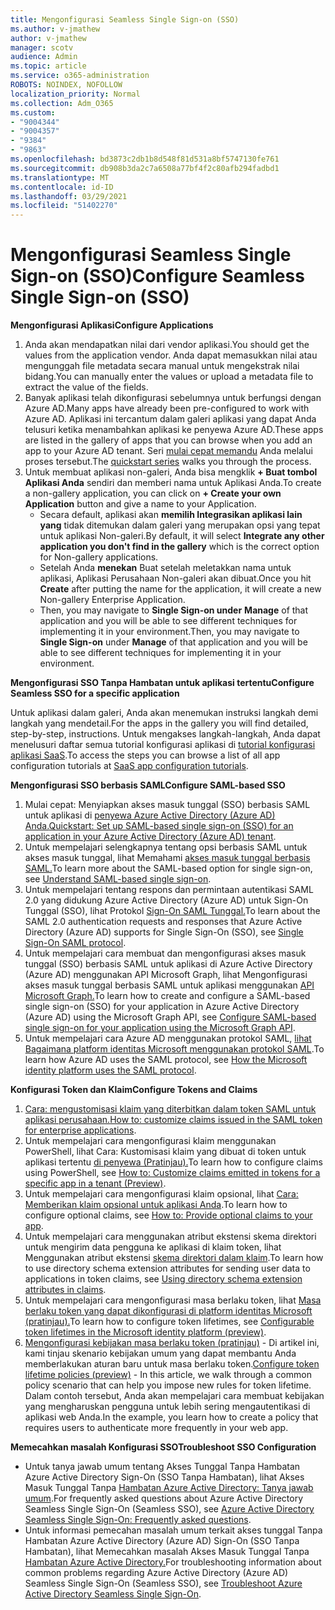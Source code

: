 ```yaml
---
title: Mengonfigurasi Seamless Single Sign-on (SSO)
ms.author: v-jmathew
author: v-jmathew
manager: scotv
audience: Admin
ms.topic: article
ms.service: o365-administration
ROBOTS: NOINDEX, NOFOLLOW
localization_priority: Normal
ms.collection: Adm_O365
ms.custom:
- "9004344"
- "9004357"
- "9384"
- "9863"
ms.openlocfilehash: bd3873c2db1b8d548f81d531a8bf5747130fe761
ms.sourcegitcommit: db908b3da2c7a6508a77bf4f2c80afb294fadbd1
ms.translationtype: MT
ms.contentlocale: id-ID
ms.lasthandoff: 03/29/2021
ms.locfileid: "51402270"
---
```

# <a name="configure-seamless-single-sign-on-sso"></a><span data-ttu-id="a2017-102">Mengonfigurasi Seamless Single Sign-on (SSO)</span><span class="sxs-lookup"><span data-stu-id="a2017-102">Configure Seamless Single Sign-on (SSO)</span></span>

<span data-ttu-id="a2017-103">**Mengonfigurasi Aplikasi**</span><span class="sxs-lookup"><span data-stu-id="a2017-103">**Configure Applications**</span></span>

1. <span data-ttu-id="a2017-104">Anda akan mendapatkan nilai dari vendor aplikasi.</span><span class="sxs-lookup"><span data-stu-id="a2017-104">You should get the values from the application vendor.</span></span> <span data-ttu-id="a2017-105">Anda dapat memasukkan nilai atau mengunggah file metadata secara manual untuk mengekstrak nilai bidang.</span><span class="sxs-lookup"><span data-stu-id="a2017-105">You can manually enter the values or upload a metadata file to extract the value of the fields.</span></span>
2. <span data-ttu-id="a2017-106">Banyak aplikasi telah dikonfigurasi sebelumnya untuk berfungsi dengan Azure AD.</span><span class="sxs-lookup"><span data-stu-id="a2017-106">Many apps have already been pre-configured to work with Azure AD.</span></span> <span data-ttu-id="a2017-107">Aplikasi ini tercantum dalam galeri aplikasi yang dapat Anda telusuri ketika menambahkan aplikasi ke penyewa Azure AD.</span><span class="sxs-lookup"><span data-stu-id="a2017-107">These apps are listed in the gallery of apps that you can browse when you add an app to your Azure AD tenant.</span></span> <span data-ttu-id="a2017-108">Seri [mulai cepat memandu](https://docs.microsoft.com/azure/active-directory/manage-apps/add-application-portal-configure) Anda melalui proses tersebut.</span><span class="sxs-lookup"><span data-stu-id="a2017-108">The [quickstart series](https://docs.microsoft.com/azure/active-directory/manage-apps/add-application-portal-configure) walks you through the process.</span></span>
3. <span data-ttu-id="a2017-109">Untuk membuat aplikasi non-galeri, Anda bisa mengklik **+ Buat tombol Aplikasi Anda** sendiri dan memberi nama untuk Aplikasi Anda.</span><span class="sxs-lookup"><span data-stu-id="a2017-109">To create a non-gallery application, you can click on **+ Create your own Application** button and give a name to your Application.</span></span>
    - <span data-ttu-id="a2017-110">Secara default, aplikasi akan **memilih Integrasikan aplikasi lain yang** tidak ditemukan dalam galeri yang merupakan opsi yang tepat untuk aplikasi Non-galeri.</span><span class="sxs-lookup"><span data-stu-id="a2017-110">By default, it will select **Integrate any other application you don't find in the gallery** which is the correct option for Non-gallery applications.</span></span>
    - <span data-ttu-id="a2017-111">Setelah Anda **menekan** Buat setelah meletakkan nama untuk aplikasi, Aplikasi Perusahaan Non-galeri akan dibuat.</span><span class="sxs-lookup"><span data-stu-id="a2017-111">Once you hit **Create** after putting the name for the application, it will create a new Non-gallery Enterprise Application.</span></span>
    - <span data-ttu-id="a2017-112">Then, you may navigate to **Single Sign-on under** **Manage** of that application and you will be able to see different techniques for implementing it in your environment.</span><span class="sxs-lookup"><span data-stu-id="a2017-112">Then, you may navigate to **Single Sign-on** under **Manage** of that application and you will be able to see different techniques for implementing it in your environment.</span></span>

<span data-ttu-id="a2017-113">**Mengonfigurasi SSO Tanpa Hambatan untuk aplikasi tertentu**</span><span class="sxs-lookup"><span data-stu-id="a2017-113">**Configure Seamless SSO for a specific application**</span></span>

<span data-ttu-id="a2017-114">Untuk aplikasi dalam galeri, Anda akan menemukan instruksi langkah demi langkah yang mendetail.</span><span class="sxs-lookup"><span data-stu-id="a2017-114">For the apps in the gallery you will find detailed, step-by-step, instructions.</span></span> <span data-ttu-id="a2017-115">Untuk mengakses langkah-langkah, Anda dapat menelusuri daftar semua tutorial konfigurasi aplikasi di [tutorial konfigurasi aplikasi SaaS](https://docs.microsoft.com/azure/active-directory/saas-apps/tutorial-list).</span><span class="sxs-lookup"><span data-stu-id="a2017-115">To access the steps you can browse a list of all app configuration tutorials at [SaaS app configuration tutorials](https://docs.microsoft.com/azure/active-directory/saas-apps/tutorial-list).</span></span>

<span data-ttu-id="a2017-116">**Mengonfigurasi SSO berbasis SAML**</span><span class="sxs-lookup"><span data-stu-id="a2017-116">**Configure SAML-based SSO**</span></span>

1. <span data-ttu-id="a2017-117">Mulai cepat: Menyiapkan akses masuk tunggal (SSO) berbasis SAML untuk aplikasi di [penyewa Azure Active Directory (Azure AD) Anda.](https://docs.microsoft.com/azure/active-directory/manage-apps/add-application-portal-setup-sso)</span><span class="sxs-lookup"><span data-stu-id="a2017-117">[Quickstart: Set up SAML-based single sign-on (SSO) for an application in your Azure Active Directory (Azure AD) tenant](https://docs.microsoft.com/azure/active-directory/manage-apps/add-application-portal-setup-sso).</span></span>
2. <span data-ttu-id="a2017-118">Untuk mempelajari selengkapnya tentang opsi berbasis SAML untuk akses masuk tunggal, lihat Memahami [akses masuk tunggal berbasis SAML.](https://docs.microsoft.com/azure/active-directory/manage-apps/configure-saml-single-sign-on)</span><span class="sxs-lookup"><span data-stu-id="a2017-118">To learn more about the SAML-based option for single sign-on, see [Understand SAML-based single sign-on](https://docs.microsoft.com/azure/active-directory/manage-apps/configure-saml-single-sign-on).</span></span>
3. <span data-ttu-id="a2017-119">Untuk mempelajari tentang respons dan permintaan autentikasi SAML 2.0 yang didukung Azure Active Directory (Azure AD) untuk Sign-On Tunggal (SSO), lihat Protokol [Sign-On SAML Tunggal.](https://docs.microsoft.com/azure/active-directory/develop/single-sign-on-saml-protocol)</span><span class="sxs-lookup"><span data-stu-id="a2017-119">To learn about the SAML 2.0 authentication requests and responses that Azure Active Directory (Azure AD) supports for Single Sign-On (SSO), see [Single Sign-On SAML protocol](https://docs.microsoft.com/azure/active-directory/develop/single-sign-on-saml-protocol).</span></span>
4. <span data-ttu-id="a2017-120">Untuk mempelajari cara membuat dan mengonfigurasi akses masuk tunggal (SSO) berbasis SAML untuk aplikasi di Azure Active Directory (Azure AD) menggunakan API Microsoft Graph, lihat Mengonfigurasi akses masuk tunggal berbasis SAML untuk aplikasi menggunakan [API Microsoft Graph.](https://docs.microsoft.com/graph/application-saml-sso-configure-api)</span><span class="sxs-lookup"><span data-stu-id="a2017-120">To learn how to create and configure a SAML-based single sign-on (SSO) for your application in Azure Active Directory (Azure AD) using the Microsoft Graph API, see [Configure SAML-based single sign-on for your application using the Microsoft Graph API](https://docs.microsoft.com/graph/application-saml-sso-configure-api).</span></span>
5. <span data-ttu-id="a2017-121">Untuk mempelajari cara Azure AD menggunakan protokol SAML, [lihat Bagaimana platform identitas Microsoft menggunakan protokol SAML](https://docs.microsoft.com/azure/active-directory/develop/active-directory-saml-protocol-reference).</span><span class="sxs-lookup"><span data-stu-id="a2017-121">To learn how Azure AD uses the SAML protocol, see [How the Microsoft identity platform uses the SAML protocol](https://docs.microsoft.com/azure/active-directory/develop/active-directory-saml-protocol-reference).</span></span>

<span data-ttu-id="a2017-122">**Konfigurasi Token dan Klaim**</span><span class="sxs-lookup"><span data-stu-id="a2017-122">**Configure Tokens and Claims**</span></span>

1. <span data-ttu-id="a2017-123">[Cara: mengustomisasi klaim yang diterbitkan dalam token SAML untuk aplikasi perusahaan.](https://docs.microsoft.com/azure/active-directory/develop/active-directory-saml-claims-customization)</span><span class="sxs-lookup"><span data-stu-id="a2017-123">[How to: customize claims issued in the SAML token for enterprise applications](https://docs.microsoft.com/azure/active-directory/develop/active-directory-saml-claims-customization).</span></span>
2. <span data-ttu-id="a2017-124">Untuk mempelajari cara mengonfigurasi klaim menggunakan PowerShell, lihat Cara: Kustomisasi klaim yang dibuat di token untuk aplikasi tertentu [di penyewa (Pratinjau).](https://docs.microsoft.com/azure/active-directory/develop/active-directory-claims-mapping)</span><span class="sxs-lookup"><span data-stu-id="a2017-124">To learn how to configure claims using PowerShell, see [How to: Customize claims emitted in tokens for a specific app in a tenant (Preview)](https://docs.microsoft.com/azure/active-directory/develop/active-directory-claims-mapping).</span></span>
3. <span data-ttu-id="a2017-125">Untuk mempelajari cara mengonfigurasi klaim opsional, lihat [Cara: Memberikan klaim opsional untuk aplikasi Anda](https://docs.microsoft.com/azure/active-directory/develop/active-directory-optional-claims).</span><span class="sxs-lookup"><span data-stu-id="a2017-125">To learn how to configure optional claims, see [How to: Provide optional claims to your app](https://docs.microsoft.com/azure/active-directory/develop/active-directory-optional-claims).</span></span>
4. <span data-ttu-id="a2017-126">Untuk mempelajari cara menggunakan atribut ekstensi skema direktori untuk mengirim data pengguna ke aplikasi di klaim token, lihat Menggunakan atribut ekstensi [skema direktori dalam klaim](https://docs.microsoft.com/azure/active-directory/develop/active-directory-schema-extensions).</span><span class="sxs-lookup"><span data-stu-id="a2017-126">To learn how to use directory schema extension attributes for sending user data to applications in token claims, see [Using directory schema extension attributes in claims](https://docs.microsoft.com/azure/active-directory/develop/active-directory-schema-extensions).</span></span>
5. <span data-ttu-id="a2017-127">Untuk mempelajari cara mengonfigurasi masa berlaku token, lihat [Masa berlaku token yang dapat dikonfigurasi di platform identitas Microsoft (pratinjau).](https://docs.microsoft.com/azure/active-directory/develop/active-directory-configurable-token-lifetimes)</span><span class="sxs-lookup"><span data-stu-id="a2017-127">To learn how to configure token lifetimes, see [Configurable token lifetimes in the Microsoft identity platform (preview)](https://docs.microsoft.com/azure/active-directory/develop/active-directory-configurable-token-lifetimes).</span></span>
6. <span data-ttu-id="a2017-128">[Mengonfigurasi kebijakan masa berlaku token (pratinjau)](https://docs.microsoft.com/azure/active-directory/develop/configure-token-lifetimes) - Di artikel ini, kami tinjau skenario kebijakan umum yang dapat membantu Anda memberlakukan aturan baru untuk masa berlaku token.</span><span class="sxs-lookup"><span data-stu-id="a2017-128">[Configure token lifetime policies (preview)](https://docs.microsoft.com/azure/active-directory/develop/configure-token-lifetimes) - In this article, we walk through a common policy scenario that can help you impose new rules for token lifetime.</span></span> <span data-ttu-id="a2017-129">Dalam contoh tersebut, Anda akan mempelajari cara membuat kebijakan yang mengharuskan pengguna untuk lebih sering mengautentikasi di aplikasi web Anda.</span><span class="sxs-lookup"><span data-stu-id="a2017-129">In the example, you learn how to create a policy that requires users to authenticate more frequently in your web app.</span></span>

<span data-ttu-id="a2017-130">**Memecahkan masalah Konfigurasi SSO**</span><span class="sxs-lookup"><span data-stu-id="a2017-130">**Troubleshoot SSO Configuration**</span></span>

- <span data-ttu-id="a2017-131">Untuk tanya jawab umum tentang Akses Tunggal Tanpa Hambatan Azure Active Directory Sign-On (SSO Tanpa Hambatan), lihat Akses Masuk Tunggal Tanpa [Hambatan Azure Active Directory: Tanya jawab umum](https://docs.microsoft.com/azure/active-directory/hybrid/how-to-connect-sso-faq).</span><span class="sxs-lookup"><span data-stu-id="a2017-131">For frequently asked questions about Azure Active Directory Seamless Single Sign-On (Seamless SSO), see [Azure Active Directory Seamless Single Sign-On: Frequently asked questions](https://docs.microsoft.com/azure/active-directory/hybrid/how-to-connect-sso-faq).</span></span>
- <span data-ttu-id="a2017-132">Untuk informasi pemecahan masalah umum terkait akses tunggal Tanpa Hambatan Azure Active Directory (Azure AD) Sign-On (SSO Tanpa Hambatan), lihat Memecahkan masalah Akses Masuk Tunggal Tanpa [Hambatan Azure Active Directory.](https://docs.microsoft.com/azure/active-directory/hybrid/tshoot-connect-sso)</span><span class="sxs-lookup"><span data-stu-id="a2017-132">For troubleshooting information about common problems regarding Azure Active Directory (Azure AD) Seamless Single Sign-On (Seamless SSO), see [Troubleshoot Azure Active Directory Seamless Single Sign-On](https://docs.microsoft.com/azure/active-directory/hybrid/tshoot-connect-sso).</span></span>
